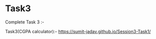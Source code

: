 # Task3
Complete Task 3 :-

Task3(CGPA calculator):-  https://sumit-jadav.github.io/Session3-Task1/

